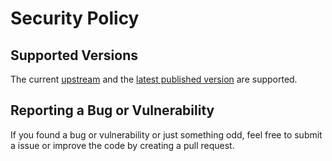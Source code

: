 # Security Policy

## Supported Versions

The current [upstream](https://github.com/konstruktoid/ansible-cowrie-rootless)
and the [latest published version](https://github.com/konstruktoid/ansible-cowrie-rootless/releases) are supported.

## Reporting a Bug or Vulnerability

If you found a bug or vulnerability or just something odd, feel free to submit a issue or improve the code by creating a pull request.
